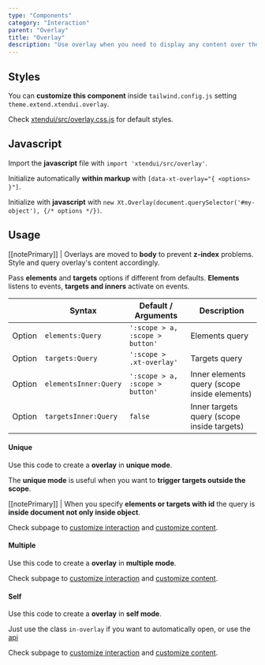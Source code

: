 ```yaml
---
type: "Components"
category: "Interaction"
parent: "Overlay"
title: "Overlay"
description: "Use overlay when you need to display any content over the main page, comes in different options and factors."
---
```


## Styles

You can **customize this component** inside `tailwind.config.js` setting `theme.extend.xtendui.overlay`.

Check [xtendui/src/overlay.css.js](https://github.com/minimit/xtendui/blob/beta/src/overlay.css.js) for default styles.

## Javascript

Import the **javascript** file with `import 'xtendui/src/overlay'`.

Initialize automatically **within markup** with `[data-xt-overlay="{ <options> }"]`.

Initialize with **javascript** with `new Xt.Overlay(document.querySelector('#my-object'), {/* options */})`.

## Usage

[[notePrimary]]
| Overlays are moved to **body** to prevent **z-index** problems. Style and query overlay's content accordingly.

Pass **elements** and **targets** options if different from defaults. **Elements** listens to events, **targets and inners** activate on events.

<div class="xt-overflow-sub overflow-y-hidden overflow-x-scroll my-5 xt-my-auto w-full">

|                         | Syntax                                    | Default / Arguments                       | Description                   |
| ----------------------- | ----------------------------------------- | ----------------------------- | ----------------------------- |
| Option                  | `elements:Query`                          | `':scope > a, :scope > button'`        | Elements query            |
| Option                  | `targets:Query`                          | `':scope > .xt-overlay'`        | Targets query            |
| Option                  | `elementsInner:Query`                          | `':scope > a, :scope > button'`        | Inner elements query (scope inside elements)            |
| Option                  | `targetsInner:Query`                          | `false`        | Inner targets query (scope inside targets)     

</div>

#### Unique

Use this code to create a **overlay** in **unique mode**.

The **unique mode** is useful when you want to **trigger targets outside the scope**.

[[notePrimary]]
| When you specify **elements or targets with id** the query is **inside document not only inside object**.

<demo>
  <demoinline src="demos/components/overlay/usage-unique">
  </demoinline>
</demo>

Check subpage to [customize interaction](/components/overlay/interaction) and [customize content](/components/overlay/content).

#### Multiple

Use this code to create a **overlay** in **multiple mode**.

<demo>
  <demoinline src="demos/components/overlay/usage-multiple">
  </demoinline>
</demo>

Check subpage to [customize interaction](/components/overlay/interaction) and [customize content](/components/overlay/content).

#### Self

Use this code to create a **overlay** in **self mode**.

Just use the class `in-overlay` if you want to automatically open, or use the [api](/components/overlay/api)

<demo>
  <div class="gatsby_demo_item xt-toggle" data-iframe="demos/components/overlay/usage-self">
  </div>
</demo>

Check subpage to [customize interaction](/components/overlay/interaction) and [customize content](/components/overlay/content).
